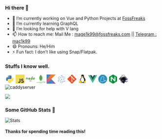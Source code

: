 ### Hi there 👋

- 🔭 I’m currently working on Vue and Python Projects at [FossFreaks](https://fossfreaks.com)
- 🌱 I’m currently learning GraphQL
- 🤔 I’m looking for help with V lang
- 📫 How to reach me: Mail Me : [mage1k99@fossfreaks.com](mailto:mage1k99@fossfreaks.com) || [Telegram : mac1k99](https://t.me/mac1k99) 
- 😄 Pronouns: He/Him
- ⚡ Fun fact: I don't like using Snap/Flatpak.

### Stuffs I know well.
<p>
  <img src=https://raw.githubusercontent.com/devicons/devicon/master/icons/python/python-original.svg alt=python width="30" height="30"/>
  <img src=https://raw.githubusercontent.com/devicons/devicon/master/icons/javascript/javascript-original.svg alt=javascript width="30" height="30"/>
  <img src=https://raw.githubusercontent.com/devicons/devicon/master/icons/nodejs/nodejs-plain-wordmark.svg alt=nodejs width="30" height="30"/>
  <img src=https://raw.githubusercontent.com/devicons/devicon/master/icons/mongodb/mongodb-plain-wordmark.svg alt=mongodb width="30" height="30"/>
  <img src=https://raw.githubusercontent.com/devicons/devicon/master/icons/kotlin/kotlin-original.svg alt=kotlin width="30" height="30"/>
  <img src=https://raw.githubusercontent.com/devicons/devicon/master/icons/electron/electron-original.svg alt=express width="30" height="30"/>
  <img src=https://raw.githubusercontent.com/devicons/devicon/master/icons/git/git-original.svg alt=git width="30" height="30"/>
  <img src=https://raw.githubusercontent.com/devicons/devicon/master/icons/linux/linux-original.svg alt=linux width="30" height="30"/>
  <img src=https://raw.githubusercontent.com/devicons/devicon/master/icons/vuejs/vuejs-original.svg alt=linux width="30" height="30"/>
  <img src=https://raw.githubusercontent.com/devicons/devicon/master/icons/yarn/yarn-original.svg alt=yarn width="30" height="30"/>
  <img src=https://raw.githubusercontent.com/devicons/devicon/master/icons/nginx/nginx-original.svg alt=nginx width="30" height="30"/>
  <img src=https://raw.githubusercontent.com/devicons/devicon/master/icons/inkscape/inkscape-original.svg alt=inkscape width="30" height="30"/>
  <img src=https://caddyserver.com/resources/images/caddy-circle-lock.svg alt=caddyserver width="30" height="30"/>
</p>
<p>
  <img src="https://github-readme-stats.vercel.app/api/top-langs/?username=mage1k99&layout=compact&theme=tokyonight&langs_count=10">
</p>

### Some GitHub Stats 👀
![Stats](https://metrics.lecoq.io/mage1k99?id=mage1k99)

#### Thanks for spending time reading this!
